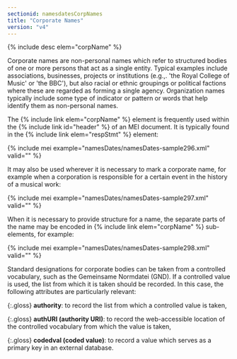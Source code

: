 ```yaml
---
sectionid: namesdatesCorpNames
title: "Corporate Names"
version: "v4"
---
```


{% include desc elem="corpName" %}

Corporate names are non-personal names which refer to structured bodies of one or more persons that act as a single entity. Typical examples include associations, businesses, projects or institutions (e.g.,. 'the Royal College of Music' or 'the BBC'), but also racial or ethnic groupings or political factions where these are regarded as forming a single agency. Organization names typically include some type of indicator or pattern or words that help identify them as non-personal names.

The {% include link elem="corpName" %} element is frequently used within the {% include link id="header" %} of an MEI document. It is typically found in the {% include link elem="respStmt" %} element:

{% include mei example="namesDates/namesDates-sample296.xml" valid="" %}

It may also be used wherever it is necessary to mark a corporate name, for example when a corporation is responsible for a certain event in the history of a musical work:

{% include mei example="namesDates/namesDates-sample297.xml" valid="" %}

When it is necessary to provide structure for a name, the separate parts of the name may be encoded in {% include link elem="corpName" %} sub-elements, for example:

{% include mei example="namesDates/namesDates-sample298.xml" valid="" %}

Standard designations for corporate bodies can be taken from a controlled vocabulary, such as the Gemeinsame Normdatei (GND). If a controlled value is used, the list from which it is taken should be recorded. In this case, the following attributes are particularly relevant:

{:.gloss}
**authority**: to record the list from which a controlled value is taken,

{:.gloss}
**authURI (authority URI)**: to record the web-accessible location of the controlled vocabulary from which the value is taken,

{:.gloss}
**codedval (coded value)**: to record a value which serves as a primary key in an external database.
